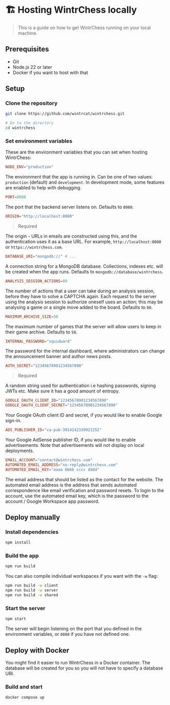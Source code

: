 # 🏗️ Hosting WintrChess locally

> This is a guide on how to get WintrChess running on your local machine.

## Prerequisites

- Git
- Node.js 22 or later
- Docker if you want to host with that

## Setup

### Clone the repository

```sh
git clone https://github.com/wintrcat/wintrchess.git

# Go to the directory
cd wintrchess
```

### Set environment variables

These are the environment variables that you can set when hosting WintrChess:

```toml
NODE_ENV="production"
```

The environment that the app is running in. Can be one of two values: `production` (default) and `development`. In development mode, some features are enabled to help with debugging.

```toml
PORT=8080
```

The port that the backend server listens on. Defaults to `8080`.

```toml
ORIGIN="http://localhost:8080"
```
> Required

The origin - URLs in emails are constructed using this, and the authentication uses it as a base URL.
For example, `http://localhost:8080` or `https://wintrchess.com`.

```toml
DATABASE_URI="mongodb://" # ...
```

A connection string for a MongoDB database. Collections, indexes etc. will be created when the app runs. Defaults to `mongodb://database/wintrchess`.

```toml
ANALYSIS_SESSION_ACTIONS=80
```

The number of actions that a user can take during an analysis session, before they have to solve a CAPTCHA again. Each request to the server using the analysis session to authorize oneself uses an action; this may be analysing a game or a single move added to the board. Defaults to `80`.

```toml
MAXIMUM_ARCHIVE_SIZE=50
```

The maximum number of games that the server will allow users to keep in their game archive. Defaults to `50`.

```toml
INTERNAL_PASSWORD="squidward"
```

The password for the internal dashboard, where administrators can change the announcement banner and author news posts.

```toml
AUTH_SECRET="12345678901234567890"
```
> Required

A random string used for authentication i.e hashing passwords, signing JWTs etc. Make sure it has a good amount of entropy.

```toml
GOOGLE_OAUTH_CLIENT_ID="12345678901234567890"
GOOGLE_OAUTH_CLIENT_SECRET="12345678901234567890"
```

Your Google OAuth client ID and secret, if you would like to enable Google sign-in.

```toml
ADS_PUBLISHER_ID="ca-pub-3914142339921252"
```

Your Google AdSense publisher ID, if you would like to enable advertisements. Note that advertisements will not display on local deployments.

```toml
EMAIL_ACCOUNT="contact@wintrchess.com"
AUTOMATED_EMAIL_ADDRESS="no-reply@wintrchess.com"
AUTOMATED_EMAIL_KEY="aaaa bbbb cccc dddd"
```

The email address that should be listed as the contact for the website. The automated email address is the address that sends automated correspondence like email verification and password resets. To login to the account, use the automated email key, which is the password to the account / Google Workspace app password.

## Deploy manually

### Install dependencies

```sh
npm install
```

### Build the app

```sh
npm run build
```

You can also compile individual workspaces if you want with the `-w` flag:

```sh
npm run build -w client
npm run build -w server
npm run build -w shared
```

### Start the server

```sh
npm start
```

The server will begin listening on the port that you defined in the environment variables, or `8080` if you have not defined one.

## Deploy with Docker

You might find it easier to run WintrChess in a Docker container. The database will be created for you so you will not have to
specify a database URI.

### Build and start

```sh
docker compose up
```